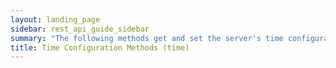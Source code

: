 ```yaml
---
layout: landing_page
sidebar: rest_api_guide_sidebar
summary: "The following methods get and set the server's time configuration."
title: Time Configuration Methods (time)
---
```

